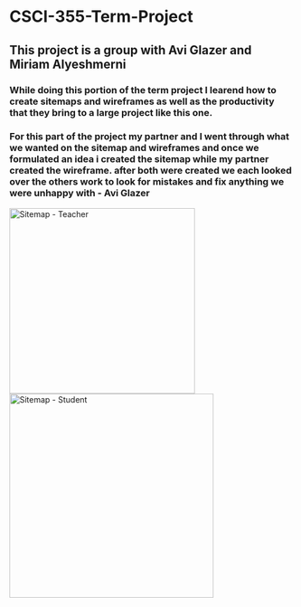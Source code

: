# CSCI-355-Term-Project

## This project is a group with Avi Glazer and Miriam Alyeshmerni


### While doing this portion of the term project I learend how to create sitemaps and wireframes as well as the productivity that they bring to a large project like this one.
### For this part of the project my partner and I went through what we wanted on the sitemap and wireframes and once we formulated an idea i created the sitemap while my partner created the wireframe. after both were created we each looked over the others work to look for mistakes and fix anything we were unhappy with - Avi Glazer

<img width="328" alt="Sitemap - Teacher" src="https://user-images.githubusercontent.com/51724278/136141126-eff8ffd7-d597-4e9b-84fa-e8faf8818449.png">
<img width="361" alt="Sitemap - Student" src="https://user-images.githubusercontent.com/51724278/136141135-5363b1ce-cc68-4589-ad70-d721de28ac86.png">
